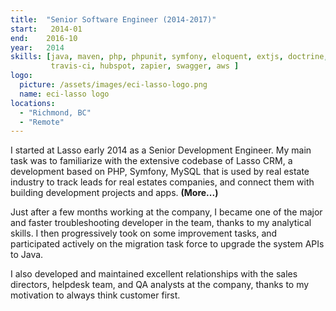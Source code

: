 ```yaml
---
title:  "Senior Software Engineer (2014-2017)"
start:   2014-01
end:    2016-10
year:   2014
skills: [java, maven, php, phpunit, symfony, eloquent, extjs, doctrine, rabbitmq, zeromq, redis, docker, jenkins,
         travis-ci, hubspot, zapier, swagger, aws ]
logo:
  picture: /assets/images/eci-lasso-logo.png
  name: eci-lasso logo
locations: 
  - "Richmond, BC"
  - "Remote"
---
```

I started at Lasso early 2014 as a Senior Development Engineer. My main task was to familiarize
with the extensive codebase of Lasso CRM, a development based on PHP, Symfony, MySQL that is used by
real estate industry to track leads for real estates companies, and connect them with building
development projects and apps. <b>(More...)</b>

Just after a few months working at the company, I became one of the major and faster troubleshooting developer in
the team, thanks to my analytical skills. I then progressively took on some improvement tasks, and
participated actively on the migration task force to upgrade the system APIs to Java.

I also developed and maintained excellent relationships with the sales directors, helpdesk team, and QA analysts
at the company, thanks to my motivation to always think customer first.
